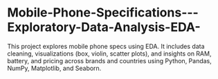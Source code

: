 # Mobile-Phone-Specifications---Exploratory-Data-Analysis-EDA-
This project explores mobile phone specs using EDA. It includes data cleaning, visualizations (box, violin, scatter plots), and insights on RAM, battery, and pricing across brands and countries using Python, Pandas, NumPy, Matplotlib, and Seaborn.

